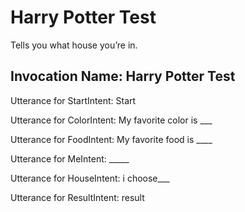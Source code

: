 # Harry Potter Test 

Tells you what house you’re in.

## Invocation Name: Harry Potter Test

Utterance for StartIntent: Start 

Utterance for ColorIntent: My favorite color is ___

Utterance for FoodIntent: My favorite food is ____ 

Utterance for MeIntent: _____

Utterance for HouseIntent: i choose___

Utterance for ResultIntent: result
